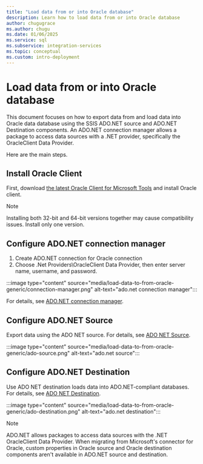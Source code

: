 ```yaml
---
title: "Load data from or into Oracle database"
description: Learn how to load data from or into Oracle database
author: chugugrace
ms.author: chugu
ms.date: 01/06/2025
ms.service: sql
ms.subservice: integration-services
ms.topic: conceptual
ms.custom: intro-deployment
---
```


# Load data from or into Oracle database

This document focuses on how to export data from and load data into Oracle data database using the SSIS ADO.NET source and ADO.NET Destination components. An ADO.NET connection manager allows a package to access data sources with a .NET provider, specifically the OracleClient Data Provider.

Here are the main steps.

## Install Oracle Client

First, download [the latest Oracle Client for Microsoft Tools](https://www.oracle.com/technetwork/database/windows/downloads/index-090165.html) and install Oracle client.

> [!NOTE]
> Installing both 32-bit and 64-bit versions together may cause compatibility issues. Install only one version.

## Configure ADO.NET connection manager

1. Create ADO.NET connection for Oracle connection
1. Choose .Net Providers\OracleClient Data Provider, then enter server name, username, and password.

:::image type="content" source="media/load-data-to-from-oracle-generic/connection-manager.png" alt-text="ado.net connection manager":::

For details, see [ADO.NET connection manager](connection-manager/ado-net-connection-manager.md).

## Configure ADO.NET Source

Export data using the ADO NET source. For details, see [ADO NET Source](data-flow/ado-net-source.md).

:::image type="content" source="media/load-data-to-from-oracle-generic/ado-source.png" alt-text="ado.net source":::

## Configure ADO.NET Destination

Use ADO NET destination loads data into ADO.NET-compliant databases. For details, see [ADO NET Destination](data-flow/ado-net-destination.md).

:::image type="content" source="media/load-data-to-from-oracle-generic/ado-destination.png" alt-text="ado.net destination":::

> [!NOTE]
> ADO.NET allows packages to access data sources with the .NET OracleClient Data Provider. When migrating from Microsoft's connector for Oracle, custom properties in Oracle source and Oracle destination components aren't available in ADO.NET source and destination.